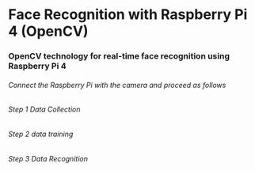 # Face Recognition with Raspberry Pi 4 (OpenCV)

### OpenCV technology for real-time face recognition using Raspberry Pi 4
###### Connect the Raspberry Pi with the camera and proceed as follows
###### Step 1 Data Collection
###### Step 2 data training
###### Step 3 Data Recognition
